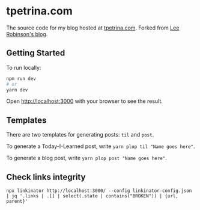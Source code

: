 # tpetrina.com

The source code for my blog hosted at [tpetrina.com](https://tpetrina.com). Forked from [Lee Robinson's blog](https://github.com/leerob/leerob.io/).

## Getting Started

To run locally:

```bash
npm run dev
# or
yarn dev
```

Open [http://localhost:3000](http://localhost:3000) with your browser to see the result.

## Templates

There are two templates for generating posts: `til` and `post`.

To generate a Today-I-Learned post, write `yarn plop til "Name goes here"`.

To generate a blog post, write `yarn plop post "Name goes here"`.

## Check links integrity

```
npx linkinator http://localhost:3000/ --config linkinator-config.json | jq '.links | .[] | select(.state | contains("BROKEN")) | {url, parent}'
```
